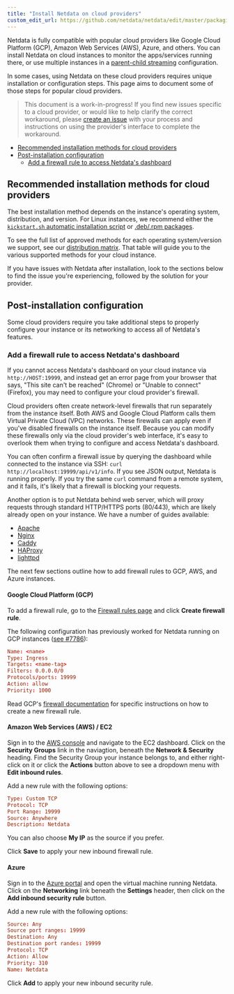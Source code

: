 ```yaml
---
title: "Install Netdata on cloud providers"
custom_edit_url: https://github.com/netdata/netdata/edit/master/packaging/installer/methods/cloud-providers.md
---
```




Netdata is fully compatible with popular cloud providers like Google Cloud Platform (GCP), Amazon Web Services (AWS),
Azure, and others. You can install Netdata on cloud instances to monitor the apps/services running there, or use
multiple instances in a [parent-child streaming](/docs/agent/streaming) configuration.

In some cases, using Netdata on these cloud providers requires unique installation or configuration steps. This page
aims to document some of those steps for popular cloud providers.

> This document is a work-in-progress! If you find new issues specific to a cloud provider, or would like to help
> clarify the correct workaround, please [create an
> issue](https://github.com/netdata/netdata/issues/new?labels=feature+request%2C+needs+triage&template=feature_request.md)
> with your process and instructions on using the provider's interface to complete the workaround.

-   [Recommended installation methods for cloud providers](#recommended-installation-methods-for-cloud-providers)
-   [Post-installation configuration](#post-installation-configuration)
    -   [Add a firewall rule to access Netdata's dashboard](#add-a-firewall-rule-to-access-netdatas-dashboard)

## Recommended installation methods for cloud providers

The best installation method depends on the instance's operating system, distribution, and version. For Linux instances,
we recommend either the [`kickstart.sh` automatic installation script](/docs/agent/packaging/installer/methods/kickstart) or [.deb/.rpm
packages](/docs/agent/packaging/installer/methods/packages).

To see the full list of approved methods for each operating system/version we support, see our [distribution
matrix](/docs/agent/packaging/distributions). That table will guide you to the various supported methods for your cloud instance.

If you have issues with Netdata after installation, look to the sections below to find the issue you're experiencing,
followed by the solution for your provider.

## Post-installation configuration

Some cloud providers require you take additional steps to properly configure your instance or its networking to access
all of Netdata's features.

### Add a firewall rule to access Netdata's dashboard

If you cannot access Netdata's dashboard on your cloud instance via `http://HOST:19999`, and instead get an error page
from your browser that says, "This site can't be reached" (Chrome) or "Unable to connect" (Firefox), you may need to
configure your cloud provider's firewall.

Cloud providers often create network-level firewalls that run separately from the instance itself. Both AWS and Google
Cloud Platform calls them Virtual Private Cloud (VPC) networks. These firewalls can apply even if you've disabled
firewalls on the instance itself. Because you can modify these firewalls only via the cloud provider's web interface,
it's easy to overlook them when trying to configure and access Netdata's dashboard.

You can often confirm a firewall issue by querying the dashboard while connected to the instance via SSH: `curl
http://localhost:19999/api/v1/info`. If you see JSON output, Netdata is running properly. If you try the same `curl`
command from a remote system, and it fails, it's likely that a firewall is blocking your requests.

Another option is to put Netdata behind web server, which will proxy requests through standard HTTP/HTTPS ports
(80/443), which are likely already open on your instance. We have a number of guides available:

-   [Apache](/docs/agent/running-behind-apache)
-   [Nginx](/docs/agent/running-behind-nginx)
-   [Caddy](/docs/agent/running-behind-caddy)
-   [HAProxy](/docs/agent/running-behind-haproxy)
-   [lighttpd](/docs/agent/running-behind-lighttpd)

The next few sections outline how to add firewall rules to GCP, AWS, and Azure instances.

#### Google Cloud Platform (GCP)

To add a firewall rule, go to the [Firewall rules page](https://console.cloud.google.com/networking/firewalls/list) and
click **Create firewall rule**.

The following configuration has previously worked for Netdata running on GCP instances
([see #7786](https://github.com/netdata/netdata/issues/7786)):

```conf
Name: <name>
Type: Ingress
Targets: <name-tag>
Filters: 0.0.0.0/0
Protocols/ports: 19999
Action: allow
Priority: 1000
```

Read GCP's [firewall documentation](https://cloud.google.com/vpc/docs/using-firewalls) for specific instructions on how
to create a new firewall rule.

#### Amazon Web Services (AWS) / EC2

Sign in to the [AWS console](https://console.aws.amazon.com/) and navigate to the EC2 dashboard. Click on the **Security
Groups** link in the naviagtion, beneath the **Network & Security** heading. Find the Security Group your instance
belongs to, and either right-click on it or click the **Actions** button above to see a dropdown menu with **Edit
inbound rules**.

Add a new rule with the following options:

```conf
Type: Custom TCP
Protocol: TCP
Port Range: 19999
Source: Anywhere
Description: Netdata
```

You can also choose **My IP** as the source if you prefer.

Click **Save** to apply your new inbound firewall rule.

#### Azure

Sign in to the [Azure portal](https://portal.azure.com) and open the virtual machine running Netdata. Click on the
**Networking** link beneath the **Settings** header, then click on the **Add inbound security rule** button.

Add a new rule with the following options:

```conf
Source: Any
Source port ranges: 19999
Destination: Any
Destination port randes: 19999
Protocol: TCP
Action: Allow
Priority: 310
Name: Netdata
```

Click **Add** to apply your new inbound security rule.
